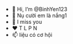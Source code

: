 - 👋 Hi, I’m @BinhYen123
- 👀  Nụ cười em là nắng1
- 🌱 I miss you 
- ❤ T L P N
- 📫 liệu có cơ hội

<!---
BinhYen123/BinhYen123 is a ✨ special ✨ repository because its `README.md` (this file) appears on your GitHub profile.
You can click the Preview link to take a look at your changes.
--->
